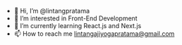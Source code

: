 - 👋 Hi, I’m @lintangpratama
- 👀 I’m interested in Front-End Development
- 🌱 I’m currently learning React.js and Next.js
- 📫 How to reach me lintangajiyogapratama@gmail.com

<!---
lintangpratama/lintangpratama is a ✨ special ✨ repository because its `README.md` (this file) appears on your GitHub profile.
You can click the Preview link to take a look at your changes.
--->
